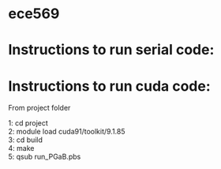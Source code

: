 # ece569

# Instructions to run serial code:



# Instructions to run cuda code:
From project folder  
  
1: cd project  
2: module load cuda91/toolkit/9.1.85   
3: cd build  
4: make  
5: qsub run_PGaB.pbs  
